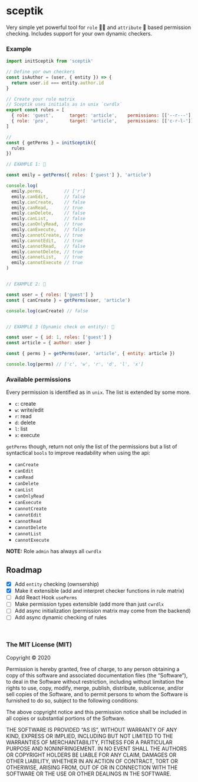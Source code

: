 #  sceptik

Very simple yet powerful tool for `role` 👩‍💻 and `attribute` 👀 based permission checking. Includes support for your own dynamic checkers.

### Example

```js
import initSceptik from 'sceptik'

// Define yor own checkers
const isAuthor = (user, { entity }) => {
  return user.id === entity.author.id
}

// Create your rule matrix
// Sceptik uses initials as in unix `cwrdlx`
export const rules = [
  { role: 'guest',      target: 'article',    permissions: [['--r---'], ['cwrdlx', isAuthor]]  },
  { role: 'pro',        target: 'article',    permissions: [['c-r-l-']]                        },
]

//
const { getPerms } = initSceptik({
  rules
})

// EXAMPLE 1: 🍪

const emily = getPerms({ roles: ['guest'] }, 'article')

console.log(
  emily.perms,        // ['r']
  emily.canEdit,      // false
  emily.canCreate,    // false
  emily.canRead,      // true
  emily.canDelete,    // false
  emily.canList,      // false
  emily.canOnlyRead,  // true
  emily.canExecute,   // false
  emily.cannotCreate, // true 
  emily.cannotEdit,   // true
  emily.cannotRead,   // false
  emily.cannotDelete, // true
  emily.cannotList,   // true
  emily.cannotExecute // true
)


// EXAMPLE 2: 🍬

const user = { roles: ['guest'] }
const { canCreate } = getPerms(user, 'article')

console.log(canCreate) // false


// EXAMPLE 3 (Dynamic check on entity): 🍫

const user = { id: 1, roles: ['guest'] }
const article = { author: user }

const { perms } = getPerms(user, 'article', { entity: article })

console.log(perms) // ['c', 'w', 'r', 'd', 'l', 'x']


```

### Available permissions

Every permission is identified as in `unix`. The list is extended by some more.

 - `c`: create
 - `w`: write/edit
 - `r`: read
 - `d`: delete
 - `l`: list
 - `x`: execute

`getPerms` though, return not only the list of the permissions but a list of syntactical `bools` to improve readability when using the api:

- `canCreate`
- `canEdit`
- `canRead`
- `canDelete`
- `canList`
- `canOnlyRead`
- `canExecute` 
- `cannotCreate`
- `cannotEdit`
- `cannotRead`
- `cannotDelete`
- `cannotList`
- `cannotExecute`

**NOTE:** Role `admin` has always all `cwrdlx`


## Roadmap

- [x] Add `entity` checking (ownsership)
- [x] Make it extensible (add and interpret checker functions in rule matrix)
- [ ] Add React Hook `usePerms`
- [ ] Make permission types extensible (add more than just `cwrdlx`
- [ ] Add async initialization (permission matrix may come from the backend)
- [ ] Add async dynamic checking of rules

<br>

### The MIT License (MIT)

Copyright © 2020 <copyright holders>

Permission is hereby granted, free of charge, to any person obtaining a copy of this software and associated documentation files (the “Software”), to deal in the Software without restriction, including without limitation the rights to use, copy, modify, merge, publish, distribute, sublicense, and/or sell copies of the Software, and to permit persons to whom the Software is furnished to do so, subject to the following conditions:

The above copyright notice and this permission notice shall be included in all copies or substantial portions of the Software.

THE SOFTWARE IS PROVIDED “AS IS”, WITHOUT WARRANTY OF ANY KIND, EXPRESS OR IMPLIED, INCLUDING BUT NOT LIMITED TO THE WARRANTIES OF MERCHANTABILITY, FITNESS FOR A PARTICULAR PURPOSE AND NONINFRINGEMENT. IN NO EVENT SHALL THE AUTHORS OR COPYRIGHT HOLDERS BE LIABLE FOR ANY CLAIM, DAMAGES OR OTHER LIABILITY, WHETHER IN AN ACTION OF CONTRACT, TORT OR OTHERWISE, ARISING FROM, OUT OF OR IN CONNECTION WITH THE SOFTWARE OR THE USE OR OTHER DEALINGS IN THE SOFTWARE.
